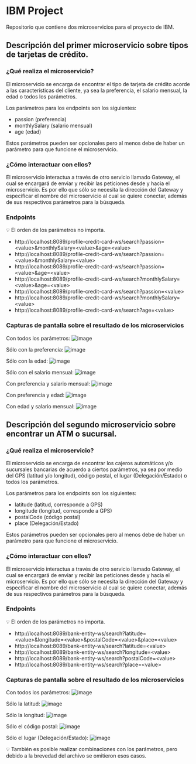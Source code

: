 # IBM Project
Repositorio que contiene dos microservicios para el proyecto de IBM.

## Descripción del primer microservicio sobre tipos de tarjetas de crédito.

### ¿Qué realiza el microservicio?

El microservicio se encarga de encontrar el tipo de tarjeta de crédito acorde a las características del cliente, ya sea la preferencia, el salario mensual, la edad o todos los parámetros.

Los parámetros para los endpoints son los siguientes:

- passion (preferencia)
- monthlySalary (salario mensual)
- age (edad)

Estos parámetros pueden ser opcionales pero al menos debe de haber un parámetro para que funcione el microservicio.

### ¿Cómo interactuar con ellos?

El microservicio interactua a través de otro servicio llamado Gateway, el cual se encargará de enviar y recibir las peticiones desde y hacia el microservicio.
Es por ello que sólo se necesita la dirección del Gateway y especificar el nombre del microservicio al cual se quiere conectar, además de sus respectivos parámetros para la búsqueda.


### Endpoints

:bulb: El orden de los parámetros no importa.

- http://localhost:8089/profile-credit-card-ws/search?passion=<value\>&monthlySalary=<value\>&age=<value\>
- http://localhost:8089/profile-credit-card-ws/search?passion=<value\>&monthlySalary=<value\>
- http://localhost:8089/profile-credit-card-ws/search?passion=<value\>&age=<value\>
- http://localhost:8089/profile-credit-card-ws/search?monthlySalary=<value\>&age=<value\>
- http://localhost:8089/profile-credit-card-ws/search?passion=<value\>
- http://localhost:8089/profile-credit-card-ws/search?monthlySalary=<value\>
- http://localhost:8089/profile-credit-card-ws/search?age=<value\>
  

### Capturas de pantalla sobre el resultado de los microservicios

Con todos los parámetros:
![image](https://user-images.githubusercontent.com/46584463/137610002-81fed063-2884-47da-b950-8a66dbd1b7a6.png)


Sólo con la preferencia:
![image](https://user-images.githubusercontent.com/46584463/137610019-7cc073a6-422d-4513-b3a7-1243708a5ca1.png)


Sólo con la edad:
![image](https://user-images.githubusercontent.com/46584463/137610034-5cca670b-fcb3-4141-901e-d3d5f606e384.png)


Sólo con el salario mensual:
![image](https://user-images.githubusercontent.com/46584463/137610050-5d7c04d0-8e79-4554-85e2-a91241dc4ac7.png)


Con preferencia y salario mensual:
![image](https://user-images.githubusercontent.com/46584463/137610075-f27c6620-2cc9-481e-92dd-a65fd3e70b98.png)


Con preferencia y edad:
![image](https://user-images.githubusercontent.com/46584463/137610088-45e16c47-ccf1-4785-b45e-828d39dbbabf.png)


Con edad y salario mensual:
![image](https://user-images.githubusercontent.com/46584463/137610097-595e43a2-135a-4362-a055-52d1d00cc14a.png)




## Descripción del segundo microservicio sobre encontrar un ATM o sucursal.

### ¿Qué realiza el microservicio?

El microservicio se encarga de encontrar los cajeros automáticos y/o sucursales bancarias de acuerdo a ciertos parámetros, ya sea por medio del GPS (latitud y/o longitud), código postal, el lugar (Delegación/Estado) o todos los parámetros.

Los parámetros para los endpoints son los siguientes:

- latitude (latitud, corresponde a GPS)
- longitude (longitud, corresponde a GPS)
- postalCode (código postal)
- place (Delegación/Estado)

Estos parámetros pueden ser opcionales pero al menos debe de haber un parámetro para que funcione el microservicio.

### ¿Cómo interactuar con ellos?

El microservicio interactua a través de otro servicio llamado Gateway, el cual se encargará de enviar y recibir las peticiones desde y hacia el microservicio.
Es por ello que sólo se necesita la dirección del Gateway y especificar el nombre del microservicio al cual se quiere conectar, además de sus respectivos parámetros para la búsqueda.


### Endpoints

:bulb: El orden de los parámetros no importa.
  
- http://localhost:8089/bank-entity-ws/search?latitude=<value\>&longitude=<value\>&postalCode=<value\>&place=<value\>
- http://localhost:8089/bank-entity-ws/search?latitude=<value\>
- http://localhost:8089/bank-entity-ws/search?longitude=<value\>
- http://localhost:8089/bank-entity-ws/search?postalCode=<value\>
- http://localhost:8089/bank-entity-ws/search?place=<value\>

### Capturas de pantalla sobre el resultado de los microservicios

Con todos los parámetros:
![image](https://user-images.githubusercontent.com/46584463/137644267-3c23d06c-baf4-4a8f-9d9d-d015a7b2c2e8.png)


Sólo la latitud:
![image](https://user-images.githubusercontent.com/46584463/137644284-7a1ddf3c-ddee-4b1a-b2f6-e1e14d2d6faa.png)


Sólo la longitud:
![image](https://user-images.githubusercontent.com/46584463/137644294-a347d0b4-3bae-409a-8d24-81e597f2dea0.png)


Sólo el código postal:
![image](https://user-images.githubusercontent.com/46584463/137644305-3ef0ab8b-c920-4af0-85b5-064496bfd2e8.png)


Sólo el lugar (Delegación/Estado):
![image](https://user-images.githubusercontent.com/46584463/137644325-79c596df-c20c-4902-9642-45ba9351a6ea.png)

:bulb: También es posible realizar combinaciones con los parámetros, pero debido a la brevedad del archivo se omitieron esos casos.




